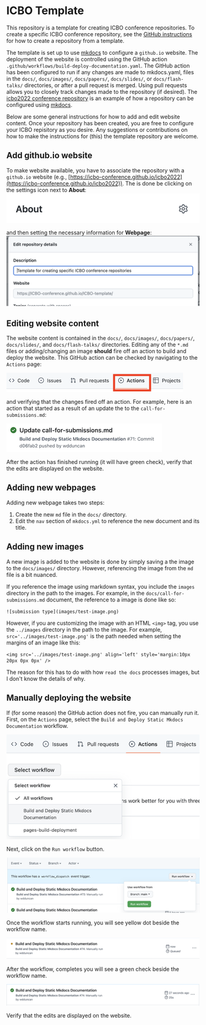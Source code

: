 # ICBO Template
This repository is a template for creating ICBO conference repositories. To create a specific ICBO conference repository, see the [GitHub instructions](https://docs.github.com/en/repositories/creating-and-managing-repositories/creating-a-repository-from-a-template) for how to create a repository from a template.

The template is set up to use [mkdocs](https://www.mkdocs.org/) to configure a `github.io` website. The deployment of the website is controlled using the GitHub action `.github/workflows/build-deploy-documentation.yaml`. The GitHub action has been configured to run if any changes are made to mkdocs.yaml, files in the `docs/`, `docs/images/`, `docs/papers/`, `docs/slides/`, or `docs/flash-talks/` directories, or after a pull request is merged. Using pull requests allows you to closely track changes made to the repository (if desired). The [icbo2022 conference repository](https://github.com/ICBO-conference/icbo2022) is an example of how a repository can be configured using [mkdocs](https://www.mkdocs.org/).

Below are some general instructions for how to add and edit website content. Once your repository has been created, you are free to configure your ICBO repisitory as you desire. Any suggestions or contributions on how to make the instructions for (this) the template repository are welcome. 

## Add github.io website  
To make website available, you have to associate the repository with a `github.io` website (e.g., [https://icbo-conference.github.io/icbo2022](https://icbo-conference.github.io/icbo2022)). The is done be clicking on the settings icon next to **About**:  
![about-setting-icon](readme-images/github-repo-about-setting.png)

and then setting the necessary information for **Webpage**:  
![about-setting-icon](readme-images/github-repo-webpage-setting.png)


## Editing website content 

The website content is contained in the `docs/`, `docs/images/`, `docs/papers/`, `docs/slides/`, and `docs/flash-talks/` directories. Editing any of the `*.md` files or adding/changing an image **should** fire off an action to build and deploy the website. This GitHub action can be checked by navigating to the `Actions` page:

![github-actions-link](readme-images/github-actions-link.png)

and verifying that the changes fired off an action. For example, here is an action that started as a result of an update the to the `call-for-submissions.md`:

![github-actions-call-for-submissions-example](readme-images/github-actions-call-for-submissions-example.png)  

After the action has finished running (it will have green check), verify that the edits are displayed on the website. 

## Adding new webpages

Adding new webpage takes two steps:

1. Create the new `md` file in the `docs/` directory.
2. Edit the `nav` section of `mkdocs.yml` to reference the new document and its title.

## Adding new images

A new image is added to the website is done by simply saving a the image to the `docs/images/` directory. However, referencing the image from the `md` file is a bit nuanced.  

If you reference the image using markdown syntax, you include the `images` directory in the path to the images. For example, in the `docs/call-for-submissions.md` document, the reference to a image is done like so:
```
![submission type](images/test-image.png)
```

However, if you are customizing the image with an HTML `<img>` tag, you use the `../images` directory in the path to the image. For example, `src='../images/test-image.png'` is the path needed when setting the margins of an image like this:
```
<img src='../images/test-image.png' align='left' style='margin:10px 20px 0px 0px' />
```
The reason for this has to do with how `read the docs` processes images, but I don't know the details of why.

## Manually deploying the website 

If (for some reason) the GitHub action does not fire, you can manually run it. First, on the `Actions` page, select the `Build and Deploy Static Mkdocs Documentation` workflow.  


![github-actions-select-workflow](readme-images/github-actions-select-workflow.png)


Next, click on the `Run workflow` button.  


![github-actions-run-build-workflow](readme-images/github-actions-run-build-workflow.png)  


Once the workflow starts running, you will see yellow dot beside the workflow name.  

![github-actions-build-running](readme-images/github-actions-build-running.png)


After the workflow, completes you will see a green check beside the workflow name.


![github-actions-build-complete](readme-images/github-actions-build-complete.png)


Verify that the edits are displayed on the website. 

